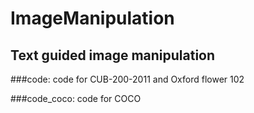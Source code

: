 # ImageManipulation

## Text guided image manipulation

###code: code for CUB-200-2011 and Oxford flower 102


###code_coco: code for COCO
